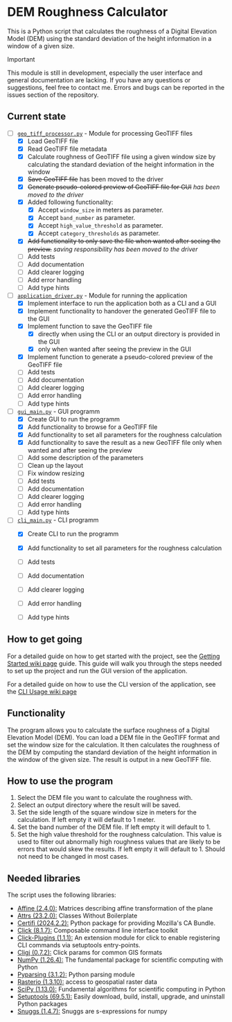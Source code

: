 # DEM Roughness Calculator

This is a Python script that calculates the roughness of a Digital Elevation Model (DEM) using
the standard deviation of the height information in a window of a given size.

> [!important]
> This module is still in development, especially the user interface and general documentation are lacking.
> If you have any questions or suggestions, feel free to contact me.
> Errors and bugs can be reported in the issues section of the repository.


## Current state

- [ ] [`geo_tiff_processor.py`](./roughness_calculator/geo_tiff_processor.py) - Module for processing GeoTIFF files
  - [X] Load GeoTIFF file
  - [X] Read GeoTIFF file metadata
  - [X] Calculate roughness of GeoTIFF file using a given window size by calculating the standard deviation of the height
        information in the window
  - [X] ~~Save GeoTIFF file~~ has been moved to the driver
  - [X] ~~Generate pseudo-colored preview of GeoTIFF file for GUI~~ _has been moved to the driver_
  - [X] Added following functionality:
    - [X] Accept `window_size` in meters as parameter.
    - [X] Accept `band_number` as parameter.
    - [X] Accept `high_value_threshold` as parameter.
    - [X] Accept `category_thresholds` as parameter.
  - [X] ~~Add functionality to only save the file when wanted after seeing the preview.~~ _saving responsibility
        has been moved to the driver_
  - [ ] Add tests
  - [ ] Add documentation
  - [ ] Add clearer logging
  - [ ] Add error handling
  - [ ] Add type hints
- [ ] [`application_driver.py`](./roughness_calculator/application_driver.py) - Module for running the application
  - [X] Implement interface to run the application both as a CLI and a GUI
  - [X] Implement functionality to handover the generated GeoTIFF file to the GUI
  - [X] Implement function to save the GeoTIFF file
    - [X] directly when using the CLI or an output directory is provided in the GUI
    - [X] only when wanted after seeing the preview in the GUI
  - [X] Implement function to generate a pseudo-colored preview of the GeoTIFF file
  - [ ] Add tests
  - [ ] Add documentation
  - [ ] Add clearer logging
  - [ ] Add error handling
  - [ ] Add type hints
- [ ] [`gui_main.py`](./roughness_calculator/gui_main.py) - GUI programm
  - [X] Create GUI to run the programm
  - [X] Add functionality to browse for a GeoTIFF file
  - [X] Add functionality to set all parameters for the roughness calculation
  - [X] Add functionality to save the result as a new GeoTIFF file only when wanted and after seeing the preview
  - [ ] Add some description of the parameters
  - [ ] Clean up the layout
  - [ ] Fix window resizing
  - [ ] Add tests
  - [ ] Add documentation
  - [ ] Add clearer logging
  - [ ] Add error handling
  - [ ] Add type hints
- [ ] [`cli_main.py`](./roughness_calculator/cli_main.py) - CLI programm
  - [X] Create CLI to run the programm
  - [X] Add functionality to set all parameters for the roughness calculation
  - [ ] Add tests
  - [ ] Add documentation
  - [ ] Add clearer logging
  - [ ] Add error handling
  - [ ] Add type hints


## How to get going

For a detailed guide on how to get started with the project, see the
[Getting Started wiki page](https://github.com/lbatschelet/dem-roughness-calculator/wiki/How-to-get-going) guide.
This guide will walk you through the steps needed to set up the project and run the GUI version of the application.

For a detailed guide on how to use the CLI version of the application, see the
[CLI Usage wiki page](https://github.com/lbatschelet/dem-roughness-calculator/wiki/GeoTIFF-Surface-Roughness-Calculator-CLI)


## Functionality

The program allows you to calculate the surface roughness of a Digital Elevation Model (DEM).
You can load a DEM file in the GeoTIFF format and set the window size for the calculation. It then calculates
the roughness of the DEM by computing the standard deviation of the height information in the window of the given size.
The result is output in a new GeoTIFF file.

## How to use the program

1. Select the DEM file you want to calculate the roughness with.
2. Select an output directory where the result will be saved.
3. Set the side length of the square window size in meters for the calculation.
   If left empty it will default to 1 meter.
4. Set the band number of the DEM file.
   If left empty it will default to 1.
5. Set the high value threshold for the roughness calculation. This value is used to filter out abnormally high 
   roughness values that are likely to be errors that would skew the results. 
   If left empty it will default to 1. Should not need to be changed in most cases.


## Needed libraries

The script uses the following libraries:

- [Affine (2.4.0):](https://pypi.org/project/affine/) Matrices describing affine transformation of the plane
- [Attrs (23.2.0):](https://www.attrs.org/en/stable/) Classes Without Boilerplate
- [Certifi (2024.2.2):](https://pypi.org/project/certifi/) Python package for providing Mozilla's CA Bundle.
- [Click (8.1.7):](https://click.palletsprojects.com/en/8.0.x/) Composable command line interface toolkit
- [Click-Plugins (1.1.1):](https://pypi.org/project/click-plugins/) An extension module for click to enable registering
  CLI commands via setuptools entry-points.
- [Cligj (0.7.2):](https://pypi.org/project/cligj/) Click params for common GIS formats
- [NumPy (1.26.4):](https://numpy.org/) The fundamental package for scientific computing with Python
- [Pyparsing (3.1.2):](https://pypi.org/project/pyparsing/) Python parsing module
- [Rasterio (1.3.10):](https://rasterio.readthedocs.io/en/latest/) access to geospatial raster data
- [SciPy (1.13.0):](https://www.scipy.org/) Fundamental algorithms for scientific computing in Python
- [Setuptools (69.5.1):](https://pypi.org/project/setuptools/) Easily download, build, install, upgrade, and 
  uninstall Python packages
- [Snuggs (1.4.7):](https://pypi.org/project/snuggs/) Snuggs are s-expressions for numpy